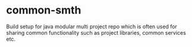 # common-smth

Build setup for java modular multi project repo which is often used for sharing common functionality such as project
libraries, common services etc.
